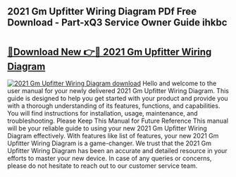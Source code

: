 ## 2021 Gm Upfitter Wiring Diagram PDf Free Download - Part-xQ3 Service Owner Guide ihkbc

# <h2><a href="http://dfu956w.blite.top/?on=2021+Gm+Upfitter+Wiring+Diagram">🔗Download New 👉🔴 2021 Gm Upfitter Wiring Diagram</a></h2>

[![2021 Gm Upfitter Wiring Diagram download](https://i.imgur.com/lujVjoI.png)](http://dfu956w.blite.top/?on=2021+Gm+Upfitter+Wiring+Diagram)
Hello and welcome to the user manual for your newly delivered 2021 Gm Upfitter Wiring Diagram. This guide is designed to help you get started with your product and provide you with a thorough understanding of its features, functions, and capabilities. You will find instructions for installation, usage, maintenance, and troubleshooting. Please Keep This Manual for Future Reference This manual will be your reliable guide to using your new 2021 Gm Upfitter Wiring Diagram effectively. With features like list of features, your new 2021 Gm Upfitter Wiring Diagram is a game-changer. We trust that the 2021 Gm Upfitter Wiring Diagram has been an accurate and detailed resource in your efforts to master your new device. In case of any queries or concerns, please do not hesitate to reach out to our customer service team.
